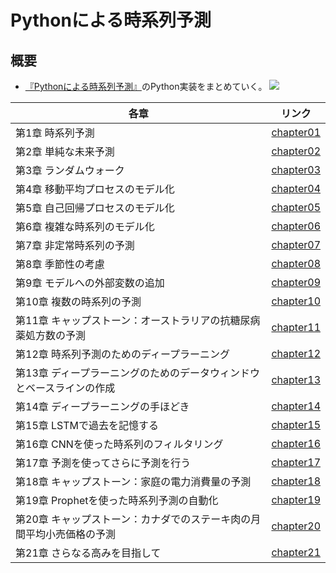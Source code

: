 # Pythonによる時系列予測

## 概要
- [『Pythonによる時系列予測』](https://book.mynavi.jp/ec/products/detail/id=141029)のPython実装をまとめていく。
![](https://book.mynavi.jp/files/topics/141029_ext_06_0.jpg?v=1697525831)

| 各章 | リンク |
| ---- | ---- |
| 第1章 時系列予測 | [chapter01](chapter01.html) |
| 第2章 単純な未来予測 | [chapter02](chapter02.html) |
| 第3章 ランダムウォーク | [chapter03](chapter03.html) |
| 第4章 移動平均プロセスのモデル化 | [chapter04](chapter04.html) |
| 第5章 自己回帰プロセスのモデル化 | [chapter05](chapter05.html) |
| 第6章 複雑な時系列のモデル化 | [chapter06](chapter06.html) |
| 第7章 非定常時系列の予測 | [chapter07](chapter07.html) |
| 第8章 季節性の考慮 | [chapter08](chapter08.html) |
| 第9章 モデルへの外部変数の追加 | [chapter09](chapter09.html) |
| 第10章 複数の時系列の予測 | [chapter10](chapter10.html) |
| 第11章 キャップストーン：オーストラリアの抗糖尿病薬処方数の予測 | [chapter11](chapter11.html) |
| 第12章 時系列予測のためのディープラーニング | [chapter12](chapter12.html) |
| 第13章 ディープラーニングのためのデータウィンドウとベースラインの作成 | [chapter13](chapter13.html) |
| 第14章 ディープラーニングの手ほどき | [chapter14](chapter14.html) |
| 第15章 LSTMで過去を記憶する | [chapter15](chapter15.html) |
| 第16章 CNNを使った時系列のフィルタリング | [chapter16](chapter16.html) |
| 第17章 予測を使ってさらに予測を行う | [chapter17](chapter17.html) |
| 第18章 キャップストーン：家庭の電力消費量の予測 | [chapter18](chapter18.html) |
| 第19章 Prophetを使った時系列予測の自動化 | [chapter19](chapter19.html) |
| 第20章 キャップストーン：カナダでのステーキ肉の月間平均小売価格の予測 | [chapter20](chapter20.html) |
| 第21章 さらなる高みを目指して | [chapter21](chapter21.html) |